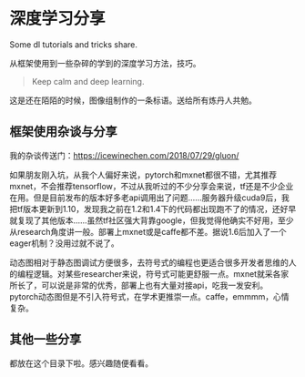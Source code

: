 # 深度学习分享

Some dl tutorials and tricks share.

从框架使用到一些杂碎的学到的深度学习方法，技巧。
> Keep calm and deep learning.

这是还在陌陌的时候，图像组制作的一条标语。送给所有炼丹人共勉。

## 框架使用杂谈与分享
我的杂谈传送门：https://icewinechen.com/2018/07/29/gluon/

如果朋友刚入坑，从我个人偏好来说，pytorch和mxnet都很不错，尤其推荐mxnet，不会推荐tensorflow，不过从我听过的不少分享会来说，tf还是不少企业在用。但是目前发布的版本好多老api调用出了问题……服务器升级cuda9后，我把tf版本更新到1.10，发现我之前在1.2和1.4下的代码都出现跑不了的情况，还好早就复现了其他版本……虽然tf社区强大背靠google，但我觉得他确实不好用，至少从research角度讲一般。部署上mxnet或是caffe都不差。据说1.6后加入了一个eager机制？没用过就不说了。

动态图相对于静态图调试方便很多，去符号式的编程也更适合很多开发者思维的人的编程逻辑。对某些researcher来说，符号式可能更舒服一点。mxnet就采各家所长了，可以说是非常的优秀，部署上也有大量对接api，吃我一发安利。pytorch动态图但是不引入符号式，在学术更推崇一点。caffe，emmmm，心情复杂。

## 其他一些分享
都放在这个目录下啦。感兴趣随便看看。